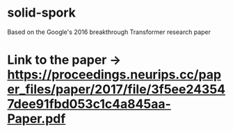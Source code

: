 # solid-spork
Based on the Google's 2016 breakthrough Transformer research paper
# Link to the paper -> https://proceedings.neurips.cc/paper_files/paper/2017/file/3f5ee243547dee91fbd053c1c4a845aa-Paper.pdf
